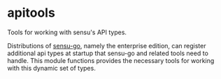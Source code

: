 # apitools

Tools for working with sensu's API types.

Distributions of [sensu-go](https://github.com/sensu/sensu-go), namely the
enterprise edition, can register additional api types at startup that sensu-go
and related tools need to handle. This module functions provides the necessary
tools for working with this dynamic set of types.

